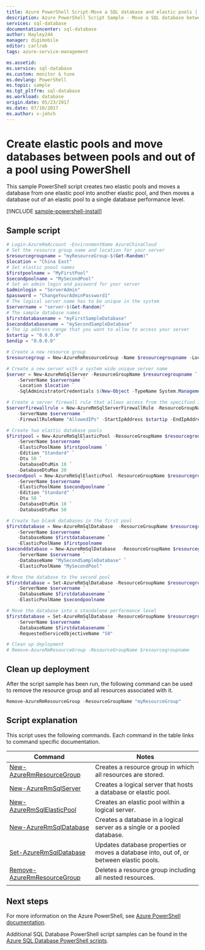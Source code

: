 ```yaml
---
title: Azure PowerShell Script-Move a SQL database and elastic pools | Azure
description: Azure PowerShell Script Sample - Move a SQL database between elastic pools using PowerShell
services: sql-database
documentationcenter: sql-database
author: Hayley244
manager: digimobile
editor: carlrab
tags: azure-service-management

ms.assetid:
ms.service: sql-database
ms.custom: monitor & tune
ms.devlang: PowerShell
ms.topic: sample
ms.tgt_pltfrm: sql-database
ms.workload: database
origin.date: 05/23/2017
ms.date: 07/10/2017
ms.author: v-johch
---
```


# Create elastic pools and move databases between pools and out of a pool using PowerShell

This sample PowerShell script creates two elastic pools and moves a database from one elastic pool into another elastic pool, and then moves a database out of an elastic pool to a single database performance level. 

[!INCLUDE [sample-powershell-install](../../../includes/sample-powershell-install-no-ssh.md)]

## Sample script

```powershell
﻿# Login-AzureRmAccount -EnvironmentName AzureChinaCloud
# Set the resource group name and location for your server
$resourcegroupname = "myResourceGroup-$(Get-Random)"
$location = "China East"
# Set elastic poool names
$firstpoolname = "MyFirstPool"
$secondpoolname = "MySecondPool"
# Set an admin login and password for your server
$adminlogin = "ServerAdmin"
$password = "ChangeYourAdminPassword1"
# The logical server name has to be unique in the system
$servername = "server-$(Get-Random)"
# The sample database names
$firstdatabasename = "myFirstSampleDatabase"
$seconddatabasename = "mySecondSampleDatabase"
# The ip address range that you want to allow to access your server
$startip = "0.0.0.0"
$endip = "0.0.0.0"

# Create a new resource group
$resourcegroup = New-AzureRmResourceGroup -Name $resourcegroupname -Location $location

# Create a new server with a system wide unique server name
$server = New-AzureRmSqlServer -ResourceGroupName $resourcegroupname `
    -ServerName $servername `
    -Location $location `
    -SqlAdministratorCredentials $(New-Object -TypeName System.Management.Automation.PSCredential -ArgumentList $adminlogin, $(ConvertTo-SecureString -String $password -AsPlainText -Force))

# Create a server firewall rule that allows access from the specified IP range
$serverfirewallrule = New-AzureRmSqlServerFirewallRule -ResourceGroupName $resourcegroupname `
    -ServerName $servername `
    -FirewallRuleName "AllowedIPs" -StartIpAddress $startip -EndIpAddress $endip

# Create two elastic database pools
$firstpool = New-AzureRmSqlElasticPool -ResourceGroupName $resourcegroupname `
    -ServerName $servername `
    -ElasticPoolName $firstpoolname `
    -Edition "Standard" `
    -Dtu 50 `
    -DatabaseDtuMin 10 `
    -DatabaseDtuMax 20
$secondpool = New-AzureRmSqlElasticPool -ResourceGroupName $resourcegroupname `
    -ServerName $servername `
    -ElasticPoolName $secondpoolname `
    -Edition "Standard" `
    -Dtu 50 `
    -DatabaseDtuMin 10 `
    -DatabaseDtuMax 50

# Create two blank databases in the first pool
$firstdatabase = New-AzureRmSqlDatabase  -ResourceGroupName $resourcegroupname `
    -ServerName $servername `
    -DatabaseName $firstdatabasename `
    -ElasticPoolName $firstpoolname
$seconddatabase = New-AzureRmSqlDatabase  -ResourceGroupName $resourcegroupname `
    -ServerName $servername `
    -DatabaseName "MySecondSampleDatabase" `
    -ElasticPoolName "MySecondPool"

# Move the database to the second pool
$firstdatabase = Set-AzureRmSqlDatabase -ResourceGroupName $resourcegroupname `
    -ServerName $servername `
    -DatabaseName $firstdatabasename `
    -ElasticPoolName $secondpoolname

# Move the database into a standalone performance level
$firstdatabase = Set-AzureRmSqlDatabase -ResourceGroupName $resourcegroupname `
    -ServerName $servername `
    -DatabaseName $firstdatabasename `
    -RequestedServiceObjectiveName "S0"

# Clean up deployment 
# Remove-AzureRmResourceGroup -ResourceGroupName $resourcegroupname
```

## Clean up deployment

After the script sample has been run, the following command can be used to remove the resource group and all resources associated with it.

```powershell
Remove-AzureRmResourceGroup -ResourceGroupName "myResourceGroup"
```

## Script explanation

This script uses the following commands. Each command in the table links to command specific documentation.

| Command | Notes |
|---|---|
| [New-AzureRmResourceGroup](https://docs.microsoft.com/powershell/module/azurerm.resources/new-azurermresourcegroup) | Creates a resource group in which all resources are stored. |
| [New-AzureRmSqlServer](https://docs.microsoft.com/powershell/module/azurerm.sql/new-azurermsqlserver) | Creates a logical server that hosts a database or elastic pool. |
| [New-AzureRmSqlElasticPool](https://docs.microsoft.com/powershell/module/azurerm.sql/new-azurermsqlelasticpool) | Creates an elastic pool within a logical server. |
| [New-AzureRmSqlDatabase](https://docs.microsoft.com/powershell/module/azurerm.sql/new-azurermsqldatabase) | Creates a database in a logical server as a single or a pooled database. |
| [Set-AzureRmSqlDatabase](https://docs.microsoft.com/powershell/module/azurerm.sql/set-azurermsqldatabase) | Updates database properties or moves a database into, out of, or between elastic pools. |
| [Remove-AzureRmResourceGroup](https://docs.microsoft.com/powershell/module/azurerm.resources/remove-azurermresourcegroup) | Deletes a resource group including all nested resources. |
|||

## Next steps

For more information on the Azure PowerShell, see [Azure PowerShell documentation](https://docs.microsoft.com/powershell/azure/overview).

Additional SQL Database PowerShell script samples can be found in the [Azure SQL Database PowerShell scripts](../sql-database-powershell-samples.md).
